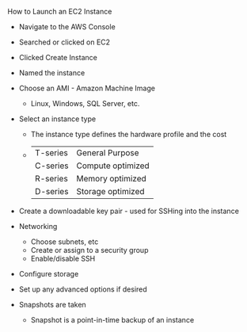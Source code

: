 How to Launch an EC2 Instance

- Navigate to the AWS Console
- Searched or clicked on EC2
- Clicked Create Instance
- Named the instance
- Choose an AMI - Amazon Machine Image
    
    - Linux, Windows, SQL Server, etc.
- Select an instance type
    
    - The instance type defines the hardware profile and the cost
    - |   |   |
        |---|---|
        |T-series|General Purpose|
        |C-series|Compute optimized|
        |R-series|Memory optimized|
        |D-series|Storage optimized|
        
- Create a downloadable key pair - used for SSHing into the instance
- Networking
    
    - Choose subnets, etc
    - Create or assign to a security group
    - Enable/disable SSH
- Configure storage
- Set up any advanced options if desired
- Snapshots are taken
    
    - Snapshot is a point-in-time backup of an instance
